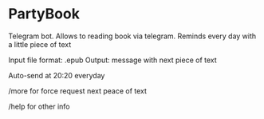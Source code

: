 # PartyBook
Telegram bot. 
Allows to reading book via telegram. 
Reminds every day with a little piece of text

Input file format: .epub 
Output: message with next piece of text

Auto-send at 20:20 everyday

/more for force request next peace of text

/help for other info
